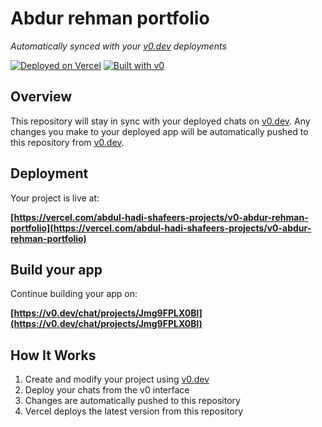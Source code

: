 # Abdur rehman portfolio

*Automatically synced with your [v0.dev](https://v0.dev) deployments*

[![Deployed on Vercel](https://img.shields.io/badge/Deployed%20on-Vercel-black?style=for-the-badge&logo=vercel)](https://vercel.com/abdul-hadi-shafeers-projects/v0-abdur-rehman-portfolio)
[![Built with v0](https://img.shields.io/badge/Built%20with-v0.dev-black?style=for-the-badge)](https://v0.dev/chat/projects/Jmg9FPLX0Bl)

## Overview

This repository will stay in sync with your deployed chats on [v0.dev](https://v0.dev).
Any changes you make to your deployed app will be automatically pushed to this repository from [v0.dev](https://v0.dev).

## Deployment

Your project is live at:

**[https://vercel.com/abdul-hadi-shafeers-projects/v0-abdur-rehman-portfolio](https://vercel.com/abdul-hadi-shafeers-projects/v0-abdur-rehman-portfolio)**

## Build your app

Continue building your app on:

**[https://v0.dev/chat/projects/Jmg9FPLX0Bl](https://v0.dev/chat/projects/Jmg9FPLX0Bl)**

## How It Works

1. Create and modify your project using [v0.dev](https://v0.dev)
2. Deploy your chats from the v0 interface
3. Changes are automatically pushed to this repository
4. Vercel deploys the latest version from this repository